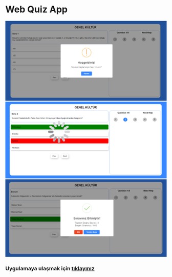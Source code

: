 # Web Quiz App
![](https://github.com/Suleymanyldrm/Web-Quiz-App/blob/master/assets/images/Banner/img1.PNG)
![](https://github.com/Suleymanyldrm/Web-Quiz-App/blob/master/assets/images/Banner/img2.PNG)
![](https://github.com/Suleymanyldrm/Web-Quiz-App/blob/master/assets/images/Banner/img3.PNG)
### Uygulamaya ulaşmak için [tıklayınız](bookshop-6cc1c.firebaseapp.com)
